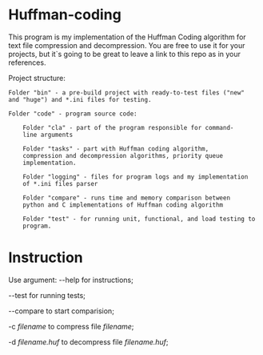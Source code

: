 # Huffman-coding

This program is my implementation of the Huffman Coding algorithm for text file compression and decompression.
You are free to use it for your projects, but it`s going to be great to leave a link to this repo as in your references.

Project structure:

    Folder "bin" - a pre-build project with ready-to-test files ("new" 
    and "huge") and *.ini files for testing.

    Folder "code" - program source code:
    
        Folder "cla" - part of the program responsible for command- 
    	line arguments
    
        Folder "tasks" - part with Huffman coding algorithm, 
    	compression and decompression algorithms, priority queue 
    	implementation.
    	
        Folder "logging" - files for program logs and my implementation 
    	of *.ini files parser
    	
        Folder "compare" - runs time and memory comparison between  
    	python and C implementations of Huffman coding algorithm
    	
        Folder "test" - for running unit, functional, and load testing to 
    	program.

# Instruction

Use argument:
--help for instructions;

--test for running tests;

--compare to start comparision;

-c *filename* to compress file *filename*;

-d *filename.huf* to decompress file *filename.huf*;

